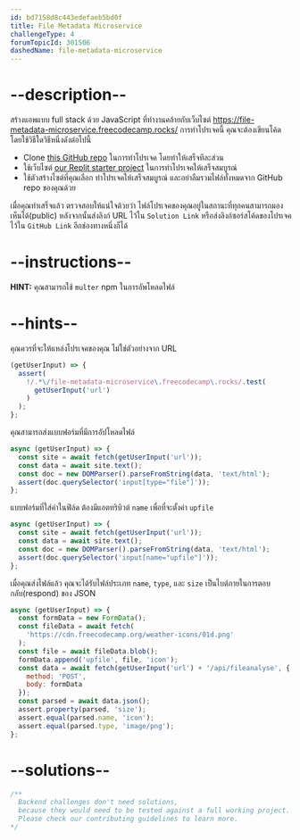 ```yaml
---
id: bd7158d8c443edefaeb5bd0f
title: File Metadata Microservice
challengeType: 4
forumTopicId: 301506
dashedName: file-metadata-microservice
---
```


# --description--

สร้างแอพแบบ full stack ด้วย JavaScript ที่ทำงานคล้ายกับเว็บไซต์ <https://file-metadata-microservice.freecodecamp.rocks/>  การทำโปรเจคนี้ คุณจะต้องเขียนโค้ดโดยใช้วิธีใดวิธีหนึ่งดังต่อไปนี้

- Clone [this GitHub repo](https://github.com/freeCodeCamp/boilerplate-project-filemetadata/)  ในการทำโปรเจค โดยทำให้เสร็จทีละส่วน
- ใช้เว็บไซต์ [our Replit starter project](https://replit.com/github/freeCodeCamp/boilerplate-project-filemetadata) ในการทำโปรเจคให้เสร็จสมบูรณ์
- ใช้ตัวสร้างไซต์ที่คุณเลือก ทำโปรเจคให้เสร็จสมบูรณ์ และอย่าลืมรวมไฟล์ทั้งหมดจาก GitHub repo ของคุณด้วย

เมื่อคุณทำเสร็จแล้ว ตรวจสอบให้แน่ใจด้วยว่า ไฟล์โปรเจคของคุณอยู่ในสถานะที่ทุกคนสามารถมองเห็นได้(public) หลังจากนั้นส่งลิงก์ URL ไว้ใน `Solution Link` หรือส่งลิงก์ซอร์สโค้ดของโปรเจคไว้ใน `GitHub Link` อีกช่องทางหนึ่งก็ได้

# --instructions--

**HINT:** คุณสามารถใช้  `multer` npm ในการอัพโหลดไฟล์

# --hints--

คุณควรที่จะให้แหล่งโปรเจคของคุณ ไม่ใช่ตัวอย่างจาก URL

```js
(getUserInput) => {
  assert(
    !/.*\/file-metadata-microservice\.freecodecamp\.rocks/.test(
      getUserInput('url')
    )
  );
};
```

คุณสามารถส่งแบบฟอร์มที่มีการอัปโหลดไฟล์

```js
async (getUserInput) => {
  const site = await fetch(getUserInput('url'));
  const data = await site.text();
  const doc = new DOMParser().parseFromString(data, 'text/html');
  assert(doc.querySelector('input[type="file"]'));
};
```

แบบฟอร์มที่ใส่ค่าในฟิล์ด ต้องมีแอตทริบิวต์ `name` เพื่อที่จะตั้งค่า `upfile`


```js
async (getUserInput) => {
  const site = await fetch(getUserInput('url'));
  const data = await site.text();
  const doc = new DOMParser().parseFromString(data, 'text/html');
  assert(doc.querySelector('input[name="upfile"]'));
};
```

เมื่อคุณส่งไฟล์แล้ว คุณจะได้รับไฟล์ประเภท `name`, `type`, และ `size` เป็นไบต์ภายในการตอบกลับ(respond) ของ JSON

```js
async (getUserInput) => {
  const formData = new FormData();
  const fileData = await fetch(
    'https://cdn.freecodecamp.org/weather-icons/01d.png'
  );
  const file = await fileData.blob();
  formData.append('upfile', file, 'icon');
  const data = await fetch(getUserInput('url') + '/api/fileanalyse', {
    method: 'POST',
    body: formData
  });
  const parsed = await data.json();
  assert.property(parsed, 'size');
  assert.equal(parsed.name, 'icon');
  assert.equal(parsed.type, 'image/png');
};
```

# --solutions--

```js
/**
  Backend challenges don't need solutions, 
  because they would need to be tested against a full working project. 
  Please check our contributing guidelines to learn more.
*/
```
